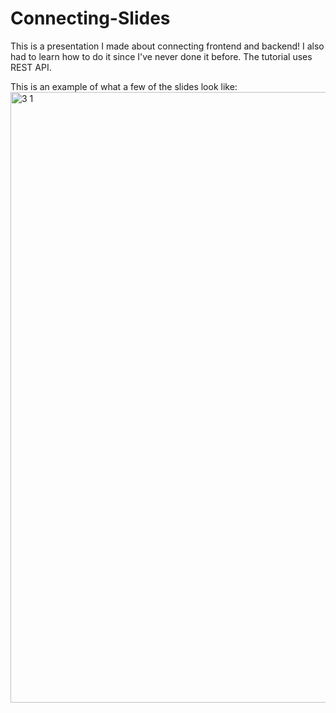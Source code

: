 # Connecting-Slides

This is a presentation I made about connecting frontend and backend! I also had to learn how to do it since I've never done it before. The tutorial uses REST API.

This is an example of what a few of the slides look like:
<img width="977" alt="3 1" src="https://github.com/user-attachments/assets/c68d8893-1814-479a-a1b4-efd92c5209fd">
